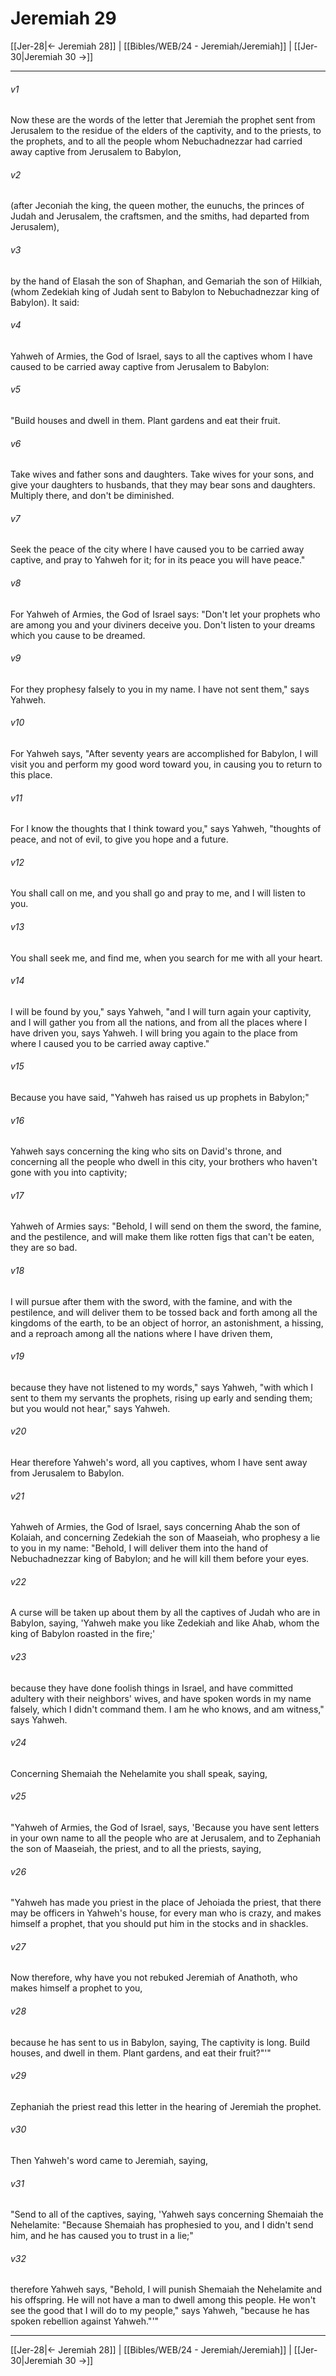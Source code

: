 # Jeremiah 29

[[Jer-28|← Jeremiah 28]] | [[Bibles/WEB/24 - Jeremiah/Jeremiah]] | [[Jer-30|Jeremiah 30 →]]
***



###### v1 
Now these are the words of the letter that Jeremiah the prophet sent from Jerusalem to the residue of the elders of the captivity, and to the priests, to the prophets, and to all the people whom Nebuchadnezzar had carried away captive from Jerusalem to Babylon, 

###### v2 
(after Jeconiah the king, the queen mother, the eunuchs, the princes of Judah and Jerusalem, the craftsmen, and the smiths, had departed from Jerusalem), 

###### v3 
by the hand of Elasah the son of Shaphan, and Gemariah the son of Hilkiah, (whom Zedekiah king of Judah sent to Babylon to Nebuchadnezzar king of Babylon). It said: 

###### v4 
Yahweh of Armies, the God of Israel, says to all the captives whom I have caused to be carried away captive from Jerusalem to Babylon: 

###### v5 
"Build houses and dwell in them. Plant gardens and eat their fruit. 

###### v6 
Take wives and father sons and daughters. Take wives for your sons, and give your daughters to husbands, that they may bear sons and daughters. Multiply there, and don't be diminished. 

###### v7 
Seek the peace of the city where I have caused you to be carried away captive, and pray to Yahweh for it; for in its peace you will have peace." 

###### v8 
For Yahweh of Armies, the God of Israel says: "Don't let your prophets who are among you and your diviners deceive you. Don't listen to your dreams which you cause to be dreamed. 

###### v9 
For they prophesy falsely to you in my name. I have not sent them," says Yahweh. 

###### v10 
For Yahweh says, "After seventy years are accomplished for Babylon, I will visit you and perform my good word toward you, in causing you to return to this place. 

###### v11 
For I know the thoughts that I think toward you," says Yahweh, "thoughts of peace, and not of evil, to give you hope and a future. 

###### v12 
You shall call on me, and you shall go and pray to me, and I will listen to you. 

###### v13 
You shall seek me, and find me, when you search for me with all your heart. 

###### v14 
I will be found by you," says Yahweh, "and I will turn again your captivity, and I will gather you from all the nations, and from all the places where I have driven you, says Yahweh. I will bring you again to the place from where I caused you to be carried away captive." 

###### v15 
Because you have said, "Yahweh has raised us up prophets in Babylon;" 

###### v16 
Yahweh says concerning the king who sits on David's throne, and concerning all the people who dwell in this city, your brothers who haven't gone with you into captivity; 

###### v17 
Yahweh of Armies says: "Behold, I will send on them the sword, the famine, and the pestilence, and will make them like rotten figs that can't be eaten, they are so bad. 

###### v18 
I will pursue after them with the sword, with the famine, and with the pestilence, and will deliver them to be tossed back and forth among all the kingdoms of the earth, to be an object of horror, an astonishment, a hissing, and a reproach among all the nations where I have driven them, 

###### v19 
because they have not listened to my words," says Yahweh, "with which I sent to them my servants the prophets, rising up early and sending them; but you would not hear," says Yahweh. 

###### v20 
Hear therefore Yahweh's word, all you captives, whom I have sent away from Jerusalem to Babylon. 

###### v21 
Yahweh of Armies, the God of Israel, says concerning Ahab the son of Kolaiah, and concerning Zedekiah the son of Maaseiah, who prophesy a lie to you in my name: "Behold, I will deliver them into the hand of Nebuchadnezzar king of Babylon; and he will kill them before your eyes. 

###### v22 
A curse will be taken up about them by all the captives of Judah who are in Babylon, saying, 'Yahweh make you like Zedekiah and like Ahab, whom the king of Babylon roasted in the fire;' 

###### v23 
because they have done foolish things in Israel, and have committed adultery with their neighbors' wives, and have spoken words in my name falsely, which I didn't command them. I am he who knows, and am witness," says Yahweh. 

###### v24 
Concerning Shemaiah the Nehelamite you shall speak, saying, 

###### v25 
"Yahweh of Armies, the God of Israel, says, 'Because you have sent letters in your own name to all the people who are at Jerusalem, and to Zephaniah the son of Maaseiah, the priest, and to all the priests, saying, 

###### v26 
"Yahweh has made you priest in the place of Jehoiada the priest, that there may be officers in Yahweh's house, for every man who is crazy, and makes himself a prophet, that you should put him in the stocks and in shackles. 

###### v27 
Now therefore, why have you not rebuked Jeremiah of Anathoth, who makes himself a prophet to you, 

###### v28 
because he has sent to us in Babylon, saying, The captivity is long. Build houses, and dwell in them. Plant gardens, and eat their fruit?"'" 

###### v29 
Zephaniah the priest read this letter in the hearing of Jeremiah the prophet. 

###### v30 
Then Yahweh's word came to Jeremiah, saying, 

###### v31 
"Send to all of the captives, saying, 'Yahweh says concerning Shemaiah the Nehelamite: "Because Shemaiah has prophesied to you, and I didn't send him, and he has caused you to trust in a lie;" 

###### v32 
therefore Yahweh says, "Behold, I will punish Shemaiah the Nehelamite and his offspring. He will not have a man to dwell among this people. He won't see the good that I will do to my people," says Yahweh, "because he has spoken rebellion against Yahweh."'"

***
[[Jer-28|← Jeremiah 28]] | [[Bibles/WEB/24 - Jeremiah/Jeremiah]] | [[Jer-30|Jeremiah 30 →]]
